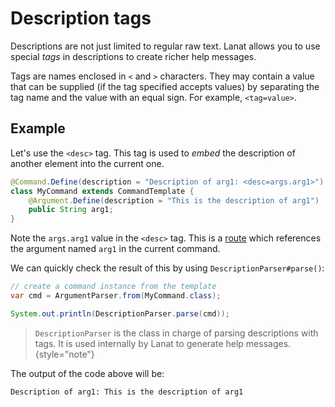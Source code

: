 # Description tags

Descriptions are not just limited to regular raw text. Lanat allows you to use special _tags_ in descriptions to create
richer help messages.

Tags are names enclosed in ``<`` and ``>`` characters. They may contain a value that can be supplied (if the tag
specified accepts values) by separating the tag name and the value with an equal sign. For example, ``<tag=value>``.


## Example

Let's use the ``<desc>`` tag. This tag is used to _embed_ the description of another element into the current one.

```Java
@Command.Define(description = "Description of arg1: <desc=args.arg1>")
class MyCommand extends CommandTemplate {
	@Argument.Define(description = "This is the description of arg1")
	public String arg1;
}
```

Note the ``args.arg1`` value in the ``<desc>`` tag. This is a [route](Element-routes.md) which references the argument named ``arg1``
in the current command.

We can quickly check the result of this by using ``DescriptionParser#parse()``:

```Java
// create a command instance from the template
var cmd = ArgumentParser.from(MyCommand.class);

System.out.println(DescriptionParser.parse(cmd));
```

> ``DescriptionParser`` is the class in charge of parsing descriptions with tags. It is used internally by Lanat to
> generate help messages.
> {style="note"}

The output of the code above will be:

```
Description of arg1: This is the description of arg1
```